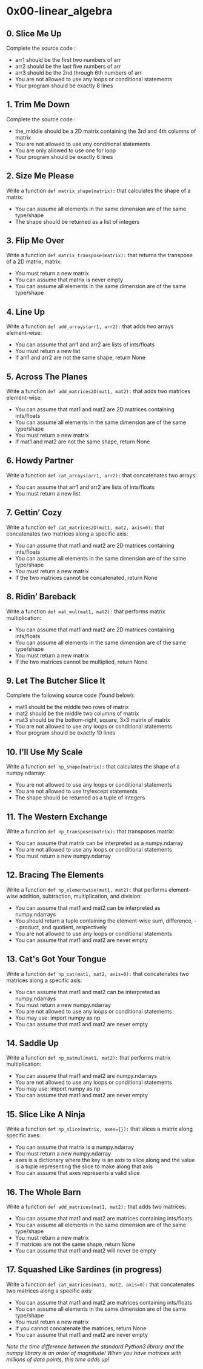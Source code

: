 # 0x00-linear_algebra
## 0. Slice Me Up
Complete the source code :

- arr1 should be the first two numbers of arr
- arr2 should be the last five numbers of arr
- arr3 should be the 2nd through 6th numbers of arr
- You are not allowed to use any loops or conditional statements
- Your program should be exactly 8 lines

## 1. Trim Me Down
Complete the source code :

- the_middle should be a 2D matrix containing the 3rd and 4th columns of matrix
- You are not allowed to use any conditional statements
- You are only allowed to use one for loop
- Your program should be exactly 6 lines

## 2. Size Me Please
Write a function ``def matrix_shape(matrix):`` that calculates the shape of a matrix:

- You can assume all elements in the same dimension are of the same type/shape
- The shape should be returned as a list of integers

## 3. Flip Me Over
Write a function ``def matrix_transpose(matrix):`` that returns the transpose of a 2D matrix, matrix:

- You must return a new matrix
- You can assume that matrix is never empty
- You can assume all elements in the same dimension are of the same type/shape

## 4. Line Up
Write a function ``def add_arrays(arr1, arr2):`` that adds two arrays element-wise:

- You can assume that arr1 and arr2 are lists of ints/floats
- You must return a new list
- If arr1 and arr2 are not the same shape, return None

## 5. Across The Planes
Write a function ``def add_matrices2D(mat1, mat2):`` that adds two matrices element-wise:

- You can assume that mat1 and mat2 are 2D matrices containing ints/floats
- You can assume all elements in the same dimension are of the same type/shape
- You must return a new matrix
- If mat1 and mat2 are not the same shape, return None

## 6. Howdy Partner
Write a function ``def cat_arrays(arr1, arr2):`` that concatenates two arrays:

- You can assume that arr1 and arr2 are lists of ints/floats
- You must return a new list

## 7. Gettin’ Cozy
Write a function ``def cat_matrices2D(mat1, mat2, axis=0):`` that concatenates two matrices along a specific axis:

- You can assume that mat1 and mat2 are 2D matrices containing ints/floats
- You can assume all elements in the same dimension are of the same type/shape
- You must return a new matrix
- If the two matrices cannot be concatenated, return None

## 8. Ridin’ Bareback
Write a function ``def mat_mul(mat1, mat2):`` that performs matrix multiplication:

- You can assume that mat1 and mat2 are 2D matrices containing ints/floats
- You can assume all elements in the same dimension are of the same type/shape
- You must return a new matrix
- If the two matrices cannot be multiplied, return None

## 9. Let The Butcher Slice It
Complete the following source code (found below):

- mat1 should be the middle two rows of matrix
- mat2 should be the middle two columns of matrix
- mat3 should be the bottom-right, square, 3x3 matrix of matrix
- You are not allowed to use any loops or conditional statements
- Your program should be exactly 10 lines

## 10. I’ll Use My Scale
Write a function ``def np_shape(matrix):`` that calculates the shape of a numpy.ndarray:

- You are not allowed to use any loops or conditional statements
- You are not allowed to use try/except statements
- The shape should be returned as a tuple of integers

## 11. The Western Exchange
Write a function ``def np_transpose(matrix):`` that transposes matrix:

- You can assume that matrix can be interpreted as a numpy.ndarray
- You are not allowed to use any loops or conditional statements
- You must return a new numpy.ndarray

## 12. Bracing The Elements
Write a function ``def np_elementwise(mat1, mat2):`` that performs element-wise addition, subtraction, multiplication, and division:

- You can assume that mat1 and mat2 can be interpreted as numpy.ndarrays
- You should return a tuple containing the element-wise sum, difference, - - product, and quotient, respectively
- You are not allowed to use any loops or conditional statements
- You can assume that mat1 and mat2 are never empty

## 13. Cat's Got Your Tongue
Write a function ``def np_cat(mat1, mat2, axis=0):`` that concatenates two matrices along a specific axis:

- You can assume that mat1 and mat2 can be interpreted as numpy.ndarrays
- You must return a new numpy.ndarray
- You are not allowed to use any loops or conditional statements
- You may use: import numpy as np
- You can assume that mat1 and mat2 are never empty

## 14. Saddle Up
Write a function ``def np_matmul(mat1, mat2):`` that performs matrix multiplication:

- You can assume that mat1 and mat2 are numpy.ndarrays
- You are not allowed to use any loops or conditional statements
- You may use: import numpy as np
- You can assume that mat1 and mat2 are never empty

## 15. Slice Like A Ninja
Write a function ``def np_slice(matrix, axes={}):`` that slices a matrix along specific axes:

- You can assume that matrix is a numpy.ndarray
- You must return a new numpy.ndarray
- axes is a dictionary where the key is an axis to slice along and the value is a tuple representing the slice to make along that axis
- You can assume that axes represents a valid slice

## 16. The Whole Barn
Write a function ``def add_matrices(mat1, mat2):`` that adds two matrices:

- You can assume that mat1 and mat2 are matrices containing ints/floats
- You can assume all elements in the same dimension are of the same type/shape
- You must return a new matrix
- If matrices are not the same shape, return None
- You can assume that mat1 and mat2 will never be empty

## 17. Squashed Like Sardines (in progress)
Write a function ``def cat_matrices(mat1, mat2, axis=0):`` that concatenates two matrices along a specific axis:

- You can assume that mat1 and mat2 are matrices containing ints/floats
- You can assume all elements in the same dimension are of the same type/shape
- You must return a new matrix
- If you cannot concatenate the matrices, return None
- You can assume that mat1 and mat2 are never empty

_Note the time difference between the standard Python3 library and the numpy library is an order of magnitude! When you have matrices with millions of data points, this time adds up!_